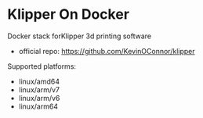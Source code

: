# Klipper On Docker

Docker stack forKlipper 3d printing software 
* official repo: https://github.com/KevinOConnor/klipper

Supported platforms:

* linux/amd64
* linux/arm/v7
* linux/arm/v6
* linux/arm64
